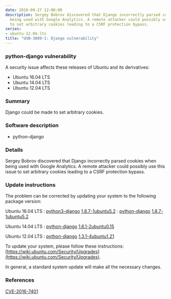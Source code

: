 ```yaml
---
date: 2016-09-27 12:00:00
description: Sergey Bobrov discovered that Django incorrectly parsed cookies when
  being used with Google Analytics. A remote attacker could possibly use this issue
  to set arbitrary cookies leading to a CSRF protection bypass.
series:
- ubuntu-12.04-lts
title: "USN-3089-1: Django vulnerability"
---
```


### python-django vulnerability

A security issue affects these releases of Ubuntu and its derivatives:

* Ubuntu 16.04 LTS
* Ubuntu 14.04 LTS
* Ubuntu 12.04 LTS

### Summary

Django could be made to set arbitrary cookies. 

### Software description

* python-django 

### Details

Sergey Bobrov discovered that Django incorrectly parsed cookies when being used with Google Analytics. A remote attacker could possibly use this issue to set arbitrary cookies leading to a CSRF protection bypass. 

### Update instructions

The problem can be corrected by updating your system to the following package version:

Ubuntu 16.04 LTS
 : [python3-django](https://launchpad.net/ubuntu/+source/python-django) <span> [1.8.7-1ubuntu5.2](https://launchpad.net/ubuntu/+source/python-django/1.8.7-1ubuntu5.2) </span> 
 : [python-django](https://launchpad.net/ubuntu/+source/python-django) <span> [1.8.7-1ubuntu5.2](https://launchpad.net/ubuntu/+source/python-django/1.8.7-1ubuntu5.2) </span> 

Ubuntu 14.04 LTS
 : [python-django](https://launchpad.net/ubuntu/+source/python-django) <span> [1.6.1-2ubuntu0.15](https://launchpad.net/ubuntu/+source/python-django/1.6.1-2ubuntu0.15) </span> 

Ubuntu 12.04 LTS
 : [python-django](https://launchpad.net/ubuntu/+source/python-django) <span> [1.3.1-4ubuntu1.21](https://launchpad.net/ubuntu/+source/python-django/1.3.1-4ubuntu1.21) </span> 

To update your system, please follow these instructions: [https://wiki.ubuntu.com/Security/Upgrades](https://wiki.ubuntu.com/Security/Upgrades).

In general, a standard system update will make all the necessary changes. 

### References

 [CVE-2016-7401](http://people.ubuntu.com/~ubuntu-security/cve/CVE-2016-7401)
